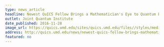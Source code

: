 ```yaml
---
type: news_article
headline: Newest QuICS Fellow Brings a Mathematician's Eye to Quantum Puzzles
outlet: Joint Quantum Institute
date_published: 2016-11-28
image_url: https://quics.umd.edu/sites/quics.umd.edu/files//styles/medium/public/miller_news_article.jpg?itok=EQEhTjJM
address: http://quics.umd.edu/news/newest-quics-fellow-brings-mathematicians-eye-quantum-puzzles
featured: no
---
```

